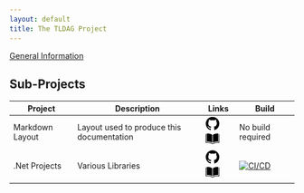 ```yaml
---
layout: default
title: The TLDAG Project
---
```


[General Information](/general/)

## Sub-Projects

Project | Description | Links | Build
---|---|---|---
Markdown Layout | Layout used to produce this documentation | [![Repository](/images/github-24.png)](https://github.com/tldag/tldag-markdown-layout) [![Documentation](/images/book-24.png)](/tldag-markdown-layout/) | No build required
.Net Projects | Various Libraries | [![Repository](/images/github-24.png)](https://github.com/tldag/tldag-dotnet) [![Documentation](/images/book-24.png)](/tldag-dotnet/) | [![CI/CD](https://github.com/tldag/tldag-dotnet/actions/workflows/cicd.yml/badge.svg)](https://github.com/tldag/tldag-dotnet/actions/workflows/cicd.yml)
